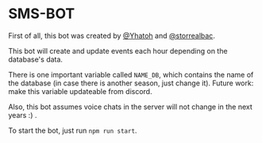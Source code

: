 # SMS-BOT

First of all, this bot was created by [@Yhatoh](https://github.com/Yhatoh) and [@storrealbac](https://github.com/storrealbac/).

This bot will create and update events each hour depending on the database's data.

There is one important variable called `NAME_DB`, which contains the name of the database (in case there is another season, just change it). Future work: make this variable updateable from discord.

Also, this bot assumes voice chats in the server will not change in the next years :) .

To start the bot, just run `npm run start`.
